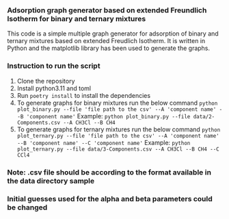### Adsorption graph generator based on extended Freundlich Isotherm for binary and ternary mixtures 

This code is a simple multiple graph generator for adsorption of binary and ternary mixtures based on extended Freudlich Isotherm. It is written in Python and the matplotlib library has been used to generate the graphs.


### Instruction to run the script

1. Clone the repository
2. Install python3.11 and toml
3. Run ``poetry install`` to install the dependencies
4. To generate graphs for binary mixtures run the below command
```python plot_binary.py --file 'file path to the csv' --A 'component name' --B 'component name'```
Example:
```python plot_binary.py --file data/2-Components.csv --A CH3Cl --B CH4```
5. To generate graphs for ternary mixtures run the below command
```python plot_ternary.py --file 'file path to the csv' --A 'component name' --B 'component name' --C 'component name'```
Example:
```python plot_ternary.py --file data/3-Components.csv --A CH3Cl --B CH4 --C CCl4```


### Note: .csv file should be according to the format available in the data directory sample
### Initial guesses used for the alpha and beta parameters could be changed ###
